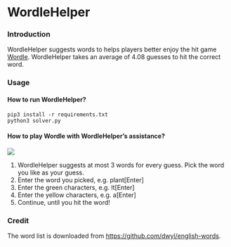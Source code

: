 # WordleHelper

### Introduction

WordleHelper suggests words to helps players better enjoy the hit game [Wordle](https://www.powerlanguage.co.uk/wordle/). WordleHelper takes an average of 4.08 guesses to hit the correct word.

### Usage

#### How to run WordleHelper?

```
pip3 install -r requirements.txt
python3 solver.py
```

#### How to play Wordle with WordleHelper’s assistance?

![](https://i.imgur.com/4U5qBKt.png)

1. WordleHelper suggests at most 3 words for every guess. Pick the word you like as your guess.
2. Enter the word you picked, e.g. plant[Enter]
3. Enter the green characters, e.g. lt[Enter]
4. Enter the yellow characters, e.g. a[Enter]
5. Continue, until you hit the word!

### Credit

The word list is downloaded from https://github.com/dwyl/english-words.